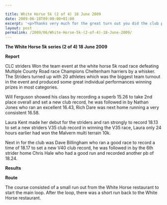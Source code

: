 ```yaml
---

title: White Horse 5k (2 of 4) 18 June 2009
date: 2009-06-18T09:00:00+01:00
excerpt: '<p>Thanks very much for the great turn out you did the club proud and I do appreciate all your efforts. Special well done goes out to Lesley Stuart who finally dipped under the 30 minute barrier, Laura Kent who made a fine debut for the club, Liza, Dawn, Sylvia, and Jane who all set club age group records, and to Mike Brooker who showed great determination to finish (please note many more of you are mentioned in the main report). Keep it up!! Brendan Ward, Club Chairman. White Horse 5K (2 of 4) 18 June 2009 Photos Report Results</p>'
layout: post
permalink: /2009/06/White-Horse-5k-(2-of-4)-18-June-2009/
---
```

**The White Horse 5k series (2 of 4) 18 June 2009**

**Report**

CLC striders Won the team event at the white horse 5k road race defeating Multiple County Road race Champions Cheltenham harriers by a whisker. The Striders turned up with 20 athletes which was the biggest team turnout in the event and produced some great individual performances winning prizes in most categories.

Will Ferguson showed his class by recording a superb 15.26 to take 2nd place overall and set a new club record, he was followed in by Nathan Jones who ran an excellent 16.43, Rich Dare was next home running a very consistent 16.58.

Laura Kent made her debut for the striders and ran strongly to record 18.13 to set a new striders V35 club record in winning the V35 race, Laura only 24 hours earlier had won the Malvern multi terrain 10k. 

Next in for the club was Dave Billingham who ran a good race to record a time of 18.17 to set a new V40 club record, he was followed in by the 6th strider home Chris Hale who had a good run and recorded another pb of 18.24. 

**Results**

**Route**

The course consisted of a small run out from the White Horse restaurant to start the main loop. After the loop, there was a short run back to the White Horse restaurant.